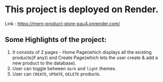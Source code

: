 # This project is deployed on Render.
Link : https://mern-product-store-pau4.onrender.com/

## Some Highlights of the project:
1. It consists of 2 pages - Home Page(which displays all the existing products(if any)) and Create Page(which lets the user create & add a new product to the database).
2. User can toggle between `dark` and `light` themes.
3. User can `CREATE`, `UPDATE`, `DELETE` products.
